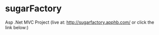 # sugarFactory
Asp .Net MVC Project (live at: http://sugarfactory.apphb.com/ or click the link below:)

